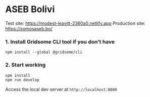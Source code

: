 # ASEB Bolivi

Test site: https://modest-leavitt-2360a0.netlify.app
Production site: https://somosaseb.bo/

### 1. Install Gridsome CLI tool if you don't have

`npm install --global @gridsome/cli`

### 2. Start working

```
npm install
npm run develop
```

Access the local dev server at `http://localhost:8080`
